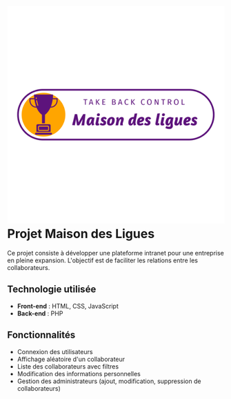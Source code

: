 

# ![Logo du Projet](favicon/Maison_des_ligues_transparent-.webp) Projet Maison des Ligues

Ce projet consiste à développer une plateforme intranet pour une entreprise en pleine expansion. L'objectif est de faciliter les relations entre les collaborateurs.

## Technologie utilisée

- **Front-end** : HTML, CSS, JavaScript
- **Back-end** : PHP

## Fonctionnalités

- Connexion des utilisateurs
- Affichage aléatoire d'un collaborateur
- Liste des collaborateurs avec filtres
- Modification des informations personnelles
- Gestion des administrateurs (ajout, modification, suppression de collaborateurs)